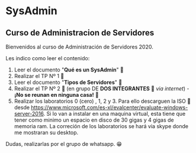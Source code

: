 # SysAdmin
## Curso de Administracion de Servidores

Bienvenidos al curso de Administración de Servidores 2020.

Les indico como leer el contenido:

1. Leer el documento "**Qué es un SysAdmin**" 📖
2. Realizar el TP Nº 1 📝
3. Leer el documento "**Tipos de Servidores**" 📖
4. Realizar el TP Nº 2 📝 (en grupo DE **DOS INTEGRANTES** 👀 _via internet_) - **¡No se reunan en ninguna casa!** 🚷
5. Realizar los laboratorios 0 (cero) , 1, 2 y 3. Para ello descarguen la ISO 💽 desde https://www.microsoft.com/es-xl/evalcenter/evaluate-windows-server-2016. Si lo van a instalar en una maquina virtual, esta tiene que tener como minimo un espacio en disco de 30 gigas y 4 gigas de memoria ram. La correción de los laboratorios se hará via skype donde me mostraran su desktop.

Dudas, realizarlas por el grupo de whatsapp. 😁
